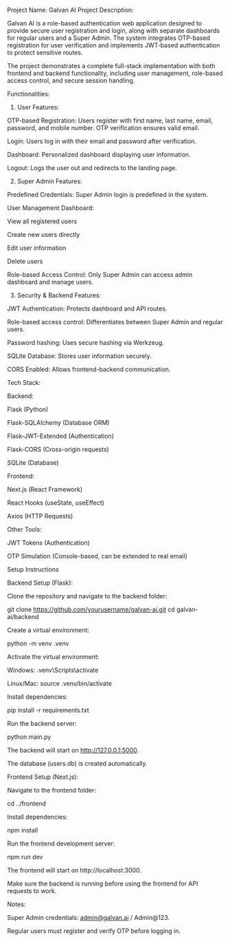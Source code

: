 Project Name: Galvan AI
Project Description:

Galvan AI is a role-based authentication web application designed to provide secure user registration and login, along with separate dashboards for regular users and a Super Admin. The system integrates OTP-based registration for user verification and implements JWT-based authentication to protect sensitive routes.

The project demonstrates a complete full-stack implementation with both frontend and backend functionality, including user management, role-based access control, and secure session handling.

Functionalities:

1. User Features:

OTP-based Registration: Users register with first name, last name, email, password, and mobile number. OTP verification ensures valid email.

Login: Users log in with their email and password after verification.

Dashboard: Personalized dashboard displaying user information.

Logout: Logs the user out and redirects to the landing page.

2. Super Admin Features:

Predefined Credentials: Super Admin login is predefined in the system.

User Management Dashboard:

View all registered users

Create new users directly

Edit user information

Delete users

Role-based Access Control: Only Super Admin can access admin dashboard and manage users.

3. Security & Backend Features:

JWT Authentication: Protects dashboard and API routes.

Role-based access control: Differentiates between Super Admin and regular users.

Password hashing: Uses secure hashing via Werkzeug.

SQLite Database: Stores user information securely.

CORS Enabled: Allows frontend-backend communication.

Tech Stack:

Backend:

Flask (Python)

Flask-SQLAlchemy (Database ORM)

Flask-JWT-Extended (Authentication)

Flask-CORS (Cross-origin requests)

SQLite (Database)

Frontend:

Next.js (React Framework)

React Hooks (useState, useEffect)

Axios (HTTP Requests)

Other Tools:

JWT Tokens (Authentication)

OTP Simulation (Console-based, can be extended to real email)

Setup Instructions

Backend Setup (Flask):

Clone the repository and navigate to the backend folder:

git clone https://github.com/yourusername/galvan-ai.git
cd galvan-ai/backend


Create a virtual environment:

python -m venv .venv


Activate the virtual environment:

Windows: .venv\Scripts\activate

Linux/Mac: source .venv/bin/activate

Install dependencies:

pip install -r requirements.txt


Run the backend server:

python main.py


The backend will start on http://127.0.0.1:5000.

The database (users.db) is created automatically.

Frontend Setup (Next.js):

Navigate to the frontend folder:

cd ../frontend


Install dependencies:

npm install


Run the frontend development server:

npm run dev


The frontend will start on http://localhost:3000.

Make sure the backend is running before using the frontend for API requests to work.

Notes:

Super Admin credentials: admin@galvan.ai / Admin@123.

Regular users must register and verify OTP before logging in.
